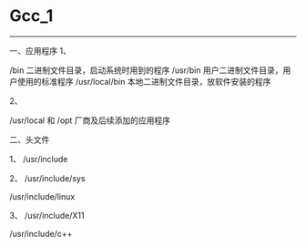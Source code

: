 # Gcc_1
----------------------------------------------------------------------------------------

一、应用程序
1、

/bin            二进制文件目录，启动系统时用到的程序
/usr/bin        用户二进制文件目录，用户使用的标准程序
/usr/local/bin  本地二进制文件目录，放软件安装的程序

2、

/usr/local 和 /opt 厂商及后续添加的应用程序

二、头文件

1、
/usr/include

2、
/usr/include/sys

/usr/include/linux

3、
/usr/include/X11

/usr/include/c++
